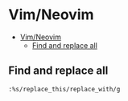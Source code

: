 # Vim/Neovim
<!--ts-->
* [Vim/Neovim](vim.md#vimneovim)
   * [Find and replace all](vim.md#find-and-replace-all)

<!-- Added by: runner, at: Sat Feb  5 10:39:59 UTC 2022 -->

<!--te-->

## Find and replace all
```vim
:%s/replace_this/replace_with/g
```
